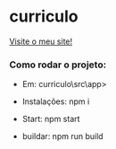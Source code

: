 # curriculo



[Visite o meu site!](https://prisciladuarte.netlify.app/#/)


### Como rodar o projeto:

- Em:
curriculo\src\app> 

- Instalações:
npm i

- Start:
npm start

- buildar: 
npm run build
